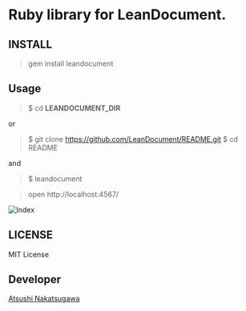 # Ruby library for LeanDocument.

## INSTALL

> gem install leandocument

## Usage

> $ cd **LEANDOCUMENT_DIR**

or 
> $ git clone https://github.com/LeanDocument/README.git
> $ cd README

and

> $ leandocument

> open http://localhost:4567/

![Index](https://dl.dropbox.com/u/49508/leandocument/index.png)

## LICENSE

MIT License

## Developer

[Atsushi Nakatsugawa](https://github.com/moongift)
